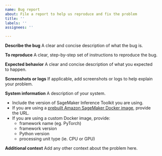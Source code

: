 ```yaml
---
name: Bug report
about: File a report to help us reproduce and fix the problem
title: ''
labels: ''
assignees: ''

---
```


**Describe the bug**
A clear and concise description of what the bug is.

**To reproduce**
A clear, step-by-step set of instructions to reproduce the bug.

**Expected behavior**
A clear and concise description of what you expected to happen.

**Screenshots or logs**
If applicable, add screenshots or logs to help explain your problem.

**System information**
A description of your system.
- Include the version of SageMaker Inference Toolkit you are using.
- If you are using a [prebuilt Amazon SageMaker Docker image](https://docs.aws.amazon.com/sagemaker/latest/dg/pre-built-containers-frameworks-deep-learning.html), provide the URL.
- If you are using a custom Docker image, provide:
    - framework name (eg. PyTorch)
    - framework version
    - Python version
    - processing unit type (ie. CPU or GPU)

**Additional context**
Add any other context about the problem here.
